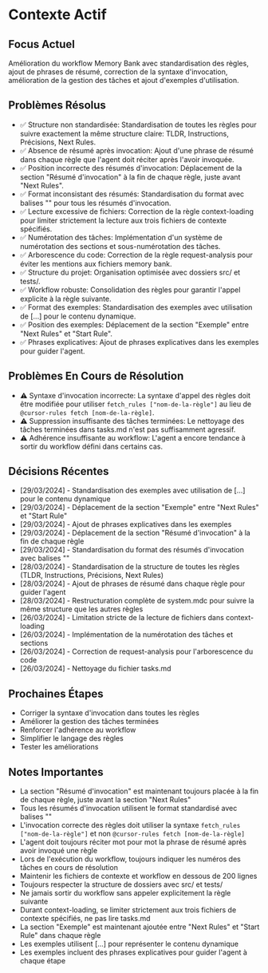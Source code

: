 # Contexte Actif

## Focus Actuel
Amélioration du workflow Memory Bank avec standardisation des règles, ajout de phrases de résumé, correction de la syntaxe d'invocation, amélioration de la gestion des tâches et ajout d'exemples d'utilisation.

## Problèmes Résolus
- ✅ Structure non standardisée: Standardisation de toutes les règles pour suivre exactement la même structure claire: TLDR, Instructions, Précisions, Next Rules.
- ✅ Absence de résumé après invocation: Ajout d'une phrase de résumé dans chaque règle que l'agent doit réciter après l'avoir invoquée.
- ✅ Position incorrecte des résumés d'invocation: Déplacement de la section "Résumé d'invocation" à la fin de chaque règle, juste avant "Next Rules".
- ✅ Format inconsistant des résumés: Standardisation du format avec balises "<SYSTEM PROMPT>" pour tous les résumés d'invocation.
- ✅ Lecture excessive de fichiers: Correction de la règle context-loading pour limiter strictement la lecture aux trois fichiers de contexte spécifiés.
- ✅ Numérotation des tâches: Implémentation d'un système de numérotation des sections et sous-numérotation des tâches.
- ✅ Arborescence du code: Correction de la règle request-analysis pour éviter les mentions aux fichiers memory bank.
- ✅ Structure du projet: Organisation optimisée avec dossiers src/ et tests/.
- ✅ Workflow robuste: Consolidation des règles pour garantir l'appel explicite à la règle suivante.
- ✅ Format des exemples: Standardisation des exemples avec utilisation de [...] pour le contenu dynamique.
- ✅ Position des exemples: Déplacement de la section "Exemple" entre "Next Rules" et "Start Rule".
- ✅ Phrases explicatives: Ajout de phrases explicatives dans les exemples pour guider l'agent.

## Problèmes En Cours de Résolution
- ⚠️ Syntaxe d'invocation incorrecte: La syntaxe d'appel des règles doit être modifiée pour utiliser `fetch_rules ["nom-de-la-règle"]` au lieu de `@cursor-rules fetch [nom-de-la-règle]`.
- ⚠️ Suppression insuffisante des tâches terminées: Le nettoyage des tâches terminées dans tasks.md n'est pas suffisamment agressif.
- ⚠️ Adhérence insuffisante au workflow: L'agent a encore tendance à sortir du workflow défini dans certains cas.

## Décisions Récentes
- [29/03/2024] - Standardisation des exemples avec utilisation de [...] pour le contenu dynamique
- [29/03/2024] - Déplacement de la section "Exemple" entre "Next Rules" et "Start Rule"
- [29/03/2024] - Ajout de phrases explicatives dans les exemples
- [29/03/2024] - Déplacement de la section "Résumé d'invocation" à la fin de chaque règle
- [29/03/2024] - Standardisation du format des résumés d'invocation avec balises "<SYSTEM PROMPT>"
- [28/03/2024] - Standardisation de la structure de toutes les règles (TLDR, Instructions, Précisions, Next Rules)
- [28/03/2024] - Ajout de phrases de résumé dans chaque règle pour guider l'agent
- [28/03/2024] - Restructuration complète de system.mdc pour suivre la même structure que les autres règles
- [26/03/2024] - Limitation stricte de la lecture de fichiers dans context-loading
- [26/03/2024] - Implémentation de la numérotation des tâches et sections
- [26/03/2024] - Correction de request-analysis pour l'arborescence du code
- [26/03/2024] - Nettoyage du fichier tasks.md

## Prochaines Étapes
- Corriger la syntaxe d'invocation dans toutes les règles
- Améliorer la gestion des tâches terminées
- Renforcer l'adhérence au workflow
- Simplifier le langage des règles
- Tester les améliorations

## Notes Importantes
- La section "Résumé d'invocation" est maintenant toujours placée à la fin de chaque règle, juste avant la section "Next Rules"
- Tous les résumés d'invocation utilisent le format standardisé avec balises "<SYSTEM PROMPT>"
- L'invocation correcte des règles doit utiliser la syntaxe `fetch_rules ["nom-de-la-règle"]` et non `@cursor-rules fetch [nom-de-la-règle]`
- L'agent doit toujours réciter mot pour mot la phrase de résumé après avoir invoqué une règle
- Lors de l'exécution du workflow, toujours indiquer les numéros des tâches en cours de résolution
- Maintenir les fichiers de contexte et workflow en dessous de 200 lignes
- Toujours respecter la structure de dossiers avec src/ et tests/
- Ne jamais sortir du workflow sans appeler explicitement la règle suivante
- Durant context-loading, se limiter strictement aux trois fichiers de contexte spécifiés, ne pas lire tasks.md
- La section "Exemple" est maintenant ajoutée entre "Next Rules" et "Start Rule" dans chaque règle
- Les exemples utilisent [...] pour représenter le contenu dynamique
- Les exemples incluent des phrases explicatives pour guider l'agent à chaque étape
